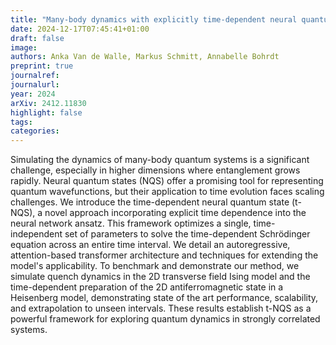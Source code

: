 ```yaml
---
title: "Many-body dynamics with explicitly time-dependent neural quantum states"
date: 2024-12-17T07:45:41+01:00
draft: false
image: 
authors: Anka Van de Walle, Markus Schmitt, Annabelle Bohrdt
preprint: true
journalref:
journalurl:
year: 2024
arXiv: 2412.11830 
highlight: false
tags:
categories:
---
```


Simulating the dynamics of many-body quantum systems is a significant challenge, especially in higher dimensions where entanglement grows rapidly. Neural quantum states (NQS) offer a promising tool for representing quantum wavefunctions, but their application to time evolution faces scaling challenges. We introduce the time-dependent neural quantum state (t-NQS), a novel approach incorporating explicit time dependence into the neural network ansatz. This framework optimizes a single, time-independent set of parameters to solve the time-dependent Schrödinger equation across an entire time interval. We detail an autoregressive, attention-based transformer architecture and techniques for extending the model's applicability. To benchmark and demonstrate our method, we simulate quench dynamics in the 2D transverse field Ising model and the time-dependent preparation of the 2D antiferromagnetic state in a Heisenberg model, demonstrating state of the art performance, scalability, and extrapolation to unseen intervals. These results establish t-NQS as a powerful framework for exploring quantum dynamics in strongly correlated systems.

